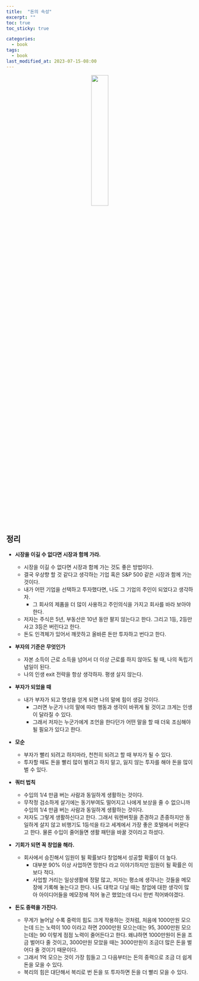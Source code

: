 ```yaml
---
title:  "돈의 속성"
excerpt: ""
toc: true
toc_sticky: true

categories:
  - book
tags:
  - book
last_modified_at: 2023-07-15-08:00
---
```


<p align="center">
  <img src="https://github.com/upskyy/upskyy.github.io/assets/54731898/0ac216c6-72a9-40c9-a3d4-5e8581edf4ab" width="30%" height="30%">
</p>

<br>  

## 정리

- **시장을 이길 수 없다면 시장과 함께 가라.**
  - 시장을 이길 수 없다면 시장과 함께 가는 것도 좋은 방법이다.
  - 결국 우상향 할 것 같다고 생각하는 기업 혹은 S&P 500 같은 시장과 함께 가는 것이다.
  - 내가 어떤 기업을 선택하고 투자했다면, 나도 그 기업의 주인이 되었다고 생각하자.
    - 그 회사의 제품을 더 많이 사용하고 주인의식을 가지고 회사를 바라 보아야한다.
  - 저자는 주식은 5년, 부동산은 10년 동안 팔지 않는다고 한다. 그리고 1등, 2등만 사고 3등은 버린다고 한다.
  - 돈도 인격체가 있어서 깨끗하고 올바른 돈만 투자하고 번다고 한다.

- **부자의 기준은 무엇인가**
  - 자본 소득이 근로 소득을 넘어서 더 이상 근로를 하지 않아도 될 때, 나의 독립기념일이 된다.
  - 나의 인생 exit 전략을 항상 생각하자. 평생 살지 않는다.

- **부자가 되었을 때**
  - 내가 부자가 되고 명성을 얻게 되면 나의 말에 힘이 생길 것이다.
    - 그러면 누군가 나의 말에 따라 행동과 생각이 바뀌게 될 것이고 크게는 인생이 달라질 수 있다.
    - 그래서 저자는 누군가에게 조언을 한다던가 어떤 말을 할 때 더욱 조심해야 될 필요가 있다고 한다.

- **모순**
  - 부자가 빨리 되려고 하지마라, 천천히 되려고 할 때 부자가 될 수 있다.
  - 투자할 때도 돈을 빨리 많이 벌려고 하지 말고, 잃지 않는 투자를 해야 돈을 많이 벌 수 있다.

- **쿼터 법칙**
  - 수입의 1/4 만큼 버는 사람과 동일하게 생활하는 것이다.
  - 무작정 검소하게 살기에는 동기부여도 떨어지고 나에게 보상을 줄 수 없으니까 수입의 1/4 만큼 버는 사람과 동일하게 생활하는 것이다.
  - 저자도 그렇게 생활하신다고 한다. 그래서 워렌버핏을 존경하고 존중하지만 동일하게 살지 않고 비행기도 1등석을 타고 세계에서 가장 좋은 호텔에서 머문다고 한다. 물론 수입이 줄어들면 생활 패턴을 바꿀 것이라고 하셨다.

- **기회가 되면 꼭 창업을 해라.**
  - 회사에서 승진해서 임원이 될 확률보다 창업해서 성공할 확률이 더 높다.
    - 대부분 90% 이상 사업하면 망한다 라고 이야기하지만 임원이 될 확률은 이보다 적다.
    - 사업할 거리는 일상생활에 정말 많고, 저자는 평소에 생각나는 것들을 메모장에 기록해 놓는다고 한다. 나도 대학교 다닐 때는 창업에 대한 생각이 많아 아이디어들을 메모장에 적어 놓곤 했었는데 다시 한번 적어봐야겠다.

- **돈도 중력을 가진다.**
  - 무게가 늘어날 수록 중력의 힘도 크게 작용하는 것처럼, 처음에 1000만원 모으는데 드는 노력이 100 이라고 하면 2000만원 모으는데는 95, 3000만원 모으는데는 90 이렇게 점점 노력이 줄어든다고 한다. 왜냐하면 1000만원이 돈을 조금 벌어다 줄 것이고, 3000만원 모았을 때는 3000만원이 조금더 많은 돈을 벌어다 줄 것이기 때문이다.
  - 그래서 1억 모으는 것이 가장 힘들고 그 다음부터는 돈의 중력으로 조금 더 쉽게 돈을 모을 수 있다.
  - 복리의 힘은 대단해서 복리로 번 돈을 또 투자하면 돈을 더 빨리 모을 수 있다.
